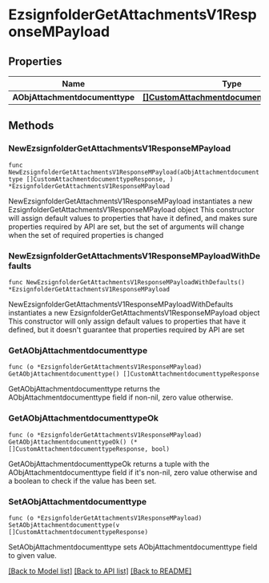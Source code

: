 # EzsignfolderGetAttachmentsV1ResponseMPayload

## Properties

Name | Type | Description | Notes
------------ | ------------- | ------------- | -------------
**AObjAttachmentdocumenttype** | [**[]CustomAttachmentdocumenttypeResponse**](CustomAttachmentdocumenttypeResponse.md) |  | 

## Methods

### NewEzsignfolderGetAttachmentsV1ResponseMPayload

`func NewEzsignfolderGetAttachmentsV1ResponseMPayload(aObjAttachmentdocumenttype []CustomAttachmentdocumenttypeResponse, ) *EzsignfolderGetAttachmentsV1ResponseMPayload`

NewEzsignfolderGetAttachmentsV1ResponseMPayload instantiates a new EzsignfolderGetAttachmentsV1ResponseMPayload object
This constructor will assign default values to properties that have it defined,
and makes sure properties required by API are set, but the set of arguments
will change when the set of required properties is changed

### NewEzsignfolderGetAttachmentsV1ResponseMPayloadWithDefaults

`func NewEzsignfolderGetAttachmentsV1ResponseMPayloadWithDefaults() *EzsignfolderGetAttachmentsV1ResponseMPayload`

NewEzsignfolderGetAttachmentsV1ResponseMPayloadWithDefaults instantiates a new EzsignfolderGetAttachmentsV1ResponseMPayload object
This constructor will only assign default values to properties that have it defined,
but it doesn't guarantee that properties required by API are set

### GetAObjAttachmentdocumenttype

`func (o *EzsignfolderGetAttachmentsV1ResponseMPayload) GetAObjAttachmentdocumenttype() []CustomAttachmentdocumenttypeResponse`

GetAObjAttachmentdocumenttype returns the AObjAttachmentdocumenttype field if non-nil, zero value otherwise.

### GetAObjAttachmentdocumenttypeOk

`func (o *EzsignfolderGetAttachmentsV1ResponseMPayload) GetAObjAttachmentdocumenttypeOk() (*[]CustomAttachmentdocumenttypeResponse, bool)`

GetAObjAttachmentdocumenttypeOk returns a tuple with the AObjAttachmentdocumenttype field if it's non-nil, zero value otherwise
and a boolean to check if the value has been set.

### SetAObjAttachmentdocumenttype

`func (o *EzsignfolderGetAttachmentsV1ResponseMPayload) SetAObjAttachmentdocumenttype(v []CustomAttachmentdocumenttypeResponse)`

SetAObjAttachmentdocumenttype sets AObjAttachmentdocumenttype field to given value.



[[Back to Model list]](../README.md#documentation-for-models) [[Back to API list]](../README.md#documentation-for-api-endpoints) [[Back to README]](../README.md)


